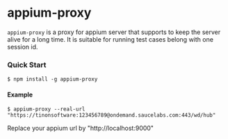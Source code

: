 appium-proxy
=======
`appium-proxy` is a proxy for appium server that supports to keep the server alive for a long time. It is suitable for running test cases belong with one session id.

### Quick Start

```
$ npm install -g appium-proxy
```
#### Example
```
$ appium-proxy --real-url "https://tinonsoftware:123456789@ondemand.saucelabs.com:443/wd/hub"
```
Replace your appium url by "http://localhost:9000"
